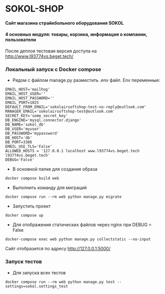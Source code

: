 # SOKOL-SHOP
#### Сайт магазина страйкбольного оборудования SOKOL

#### 4 основных модуля: товары, корзина, информация о компании, пользователи

После деплоя тестовая версия доступа на http://www.l93774vs.beget.tech/

### Локальный запуск с Docker compose
- Рядом с файлом manage.py разместить .env файл. Env переменные:
```  
EMAIL_HOST='mailhog'
EMAIL_HOST_USER=''
EMAIL_HOST_PASSWORD=''
EMAIL_PORT=1025
DEFAULT_FROM_EMAIL='sokolairsoftshop-test-no-reply@outlook.com'
MANAGER_EMAIL='sokolairsoftshop-test@outlook.com'
SECRET_KEY='some_secret_key'
DB_ENGINE='mysql.connector.django'
DB_NAME='sokol_db'
DB_USER='myuser'
DB_PASSWORD='mypassword'
DB_HOST='db'
DB_PORT=3306
EMAIL_USE_TLS='False'
ALLOWED_HOSTS = '127.0.0.1 localhost www.l93774vs.beget.tech l93774vs.beget.tech'
DEBUG='False'
```
- В основной папке для создания образа
```console  
docker compose build web
```
- Выполнить команду для миграций
```console  
docker compose run --rm web python manage.py migrate
``` 
- Запустить проект
```console  
docker compose up
```
- Для отображения статических файлов через nginx при DEBUG = False
```console  
docker-compose exec web python manage.py collectstatic --no-input 
```

Сайт отобразится по адресу http://127.0.0.1:5000/

### Запуск тестов
- Для запуска всех тестов  
```console  
docker compose run --rm web python manage.py test --settings=sokol.settings_test
```